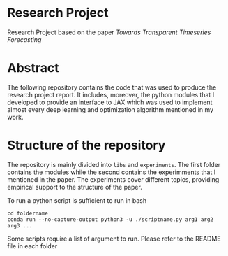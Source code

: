 # Research Project
Research Project based on the paper *Towards Transparent Timeseries Forecasting*


# Abstract

The  following repository contains the code that was  used to produce the research project report. It includes, moreover, the python
modules that I developed to provide an interface to JAX which was used to implement almost every deep learning and optimization algorithm mentioned
in my work.


# Structure of the repository

The repository is mainly divided into ```libs```  and ```experiments```. The first folder contains the modules while the second contains the experimments
that I mentioned in the paper. The experiments cover different topics, providing empirical support to the structure of the paper.

To run a python script is sufficient to run in bash

```
cd foldername
conda run --no-capture-output python3 -u ./scriptname.py arg1 arg2 arg3 ...
```

Some scripts require a list of argument to run. Please refer to the README file in each  folder


